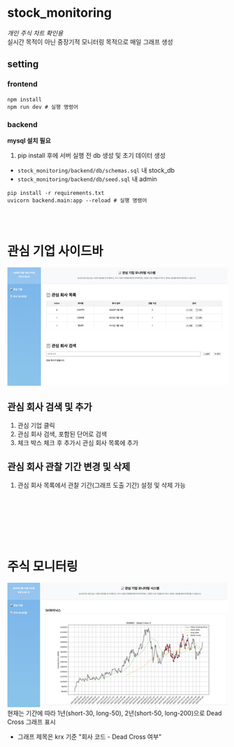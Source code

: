# stock_monitoring
_개인 주식 차트 확인용_<br>
실시간 목적이 아닌 중장기적 모니터링 목적으로 매일 그래프 생성

## setting

### frontend
```shell
npm install
npm run dev # 실행 명령어
```

### backend
**mysql 설치 필요**
1. pip install 후에 서버 실행 전 db 생성 및 초기 데이터 생성
- `stock_monitoring/backend/db/schemas.sql` 내 stock_db<br>
- `stock_monitoring/backend/db/seed.sql` 내 admin
```shell
pip install -r requirements.txt
uvicorn backend.main:app --reload # 실행 명령어
```




<br><br>

# 관심 기업 사이드바
![main](./first.png)
## 관심 회사 검색 및 추가
1. 관심 기업 클릭
2. 관심 회사 검색, 포함된 단어로 검색
3. 체크 박스 체크 후 추가시 관심 회사 목록에 추가

## 관심 회사 관찰 기간 변경 및 삭제
1. 관심 회사 목록에서 관찰 기간(그래프 도출 기간) 설정 및 삭제 가능


<br><br><br><br><br><br>


# 주식 모니터링
![chart](./second.png)
현재는 기간에 따라 1년(short-30, long-50), 2년(short-50, long-200)으로 Dead Cross 그래프 표시
- 그래프 제목은 krx 기준 "회사 코드 - Dead Cross 여부"
